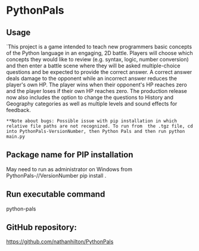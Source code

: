 # PythonPals

## Usage
`This project is a game intended to teach new programmers basic concepts of the Python language in an
engaging, 2D battle. Players will choose which concepts they would like to review (e.g. syntax, logic,
number conversion) and then enter a battle scene where they will be asked multiple-choice questions and
be expected to provide the correct answer. A correct answer deals damage to the opponent while an
incorrect answer reduces the player's own HP. The player wins when their opponent's HP reaches zero and
the player loses if their own HP reaches zero. The production release now also includes the option to change the 
questions to History and Geography categories as well as multiple levels and sound effects for feedback.

`**Note about bugs: Possible issue with pip installation in which relative file paths are not recognized. To run from 
the .tgz file, cd into PythonPals-VersionNumber, then Python Pals and then run python main.py`

## Package name for PIP installation
May need to run as administrator on Windows from PythonPals-//VersionNumber
pip install . 


## Run executable command 
python-pals

## GitHub repository:
https://github.com/nathanhilton/PythonPals
